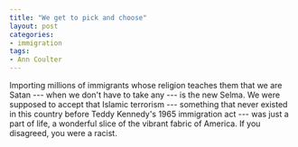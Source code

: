 ```yaml
---
title: "We get to pick and choose"
layout: post
categories:
- immigration
tags:
- Ann Coulter
---
```


Importing millions of immigrants whose religion teaches them that we are Satan --- when we don't have to take any --- is the new Selma. We were supposed to accept that Islamic terrorism --- something that never existed in this country before Teddy Kennedy's 1965 immigration act --- was just a part of life, a wonderful slice of the vibrant fabric of America. If you disagreed, you were a racist.